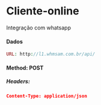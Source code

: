 # Cliente-online
Integração com whatsapp 


#### **Dados**
```php
URL: http://l1.whmsam.com.br/api/
```

#### **Method: POST**

##### **Headers:**
```json
Content-Type: application/json
```
